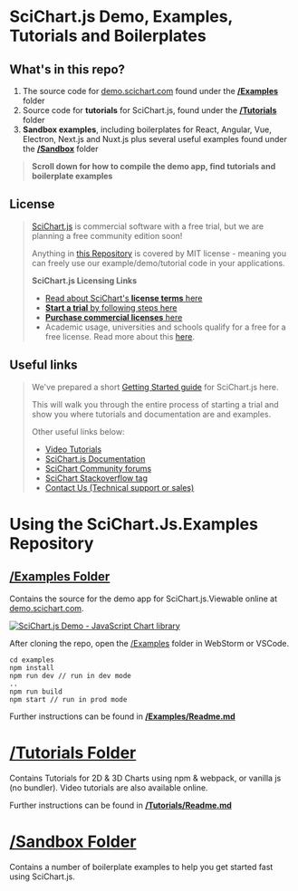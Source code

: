 # SciChart.js Demo, Examples, Tutorials and Boilerplates

## What's in this repo?

1. The source code for [demo.scichart.com](https://demo.scichart.com) found under the **[/Examples](Examples)** folder
2. Source code for **tutorials** for SciChart.js, found under the **[/Tutorials](Tutorials)** folder
3. **Sandbox examples**, including boilerplates for React, Angular, Vue, Electron, Next.js and Nuxt.js plus several useful examples found under the **[/Sandbox](Sandbox)** folder

> **Scroll down for how to compile the demo app, find tutorials and boilerplate examples**

## License

> [SciChart.js](https://scichart.com/javascript-chart-features) is commercial software with a free trial, but we are planning a free community edition soon!
>
> Anything in [this Repository](https://github.com/abtsoftware/scichart.js.examples) is covered by MIT license - meaning you can freely use our example/demo/tutorial code in your applications.
> 
> **SciChart.js Licensing Links**
>
> - [Read about SciChart's **license terms** here](https://www.scichart.com/scichart-eula)
> - [**Start a trial** by following steps here](https://scichart.com/getting-started/scichart-javascript)
> - [**Purchase commercial licenses** here](https://store.scichart.com)
> - Academic usage, universities and schools qualify for a free for a free license. Read more about this [here](https://www.scichart.com/educational-discount-programme).


## Useful links

> We've prepared a short [Getting Started guide](https://scichart.com/getting-started/scichart-javascript) for SciChart.js here.
>
> This will walk you through the entire process of starting a trial and show you where tutorials and documentation are and examples.
> 
> Other useful links below:
> - [Video Tutorials](https://www.scichart.com/documentation/js/current/webframe.html#Tutorial%2001%20-%20Setting%20up%20a%20Project%20with%20SciChart.js.html)
> - [SciChart.js Documentation](https://www.scichart.com/documentation/js/current/webframe.html)
> - [SciChart Community forums](https://scichart.com/questions)
> - [SciChart Stackoverflow tag](https://stackoverflow.com/tags/scichart)
> - [Contact Us (Technical support or sales)](https://scichart.com/contact-us)

# Using the SciChart.Js.Examples Repository
## [/Examples Folder](Examples)

Contains the source for the demo app for SciChart.js.Viewable online at [demo.scichart.com](https://demo.scichart.com).

[![SciChart.js Demo - JavaScript Chart library](https://www.scichart.com/wp-content/uploads/2022/12/scichart-js-demo-home-scaled.jpg)](https://demo.scichart.com)

After cloning the repo, open the [/Examples](Examples) folder in WebStorm or VSCode. 

```shell
cd examples
npm install 
npm run dev // run in dev mode
..
npm run build
npm start // run in prod mode
```

Further instructions can be found in **[/Examples/Readme.md](Examples/Readme.md)**

# [/Tutorials Folder](Tutorials)

Contains Tutorials for 2D & 3D Charts using npm & webpack, or vanilla js (no bundler). Video tutorials are also available online.

Further instructions can be found in **[/Tutorials/Readme.md](Tutorials/Readme.md)**

# [/Sandbox Folder](Sandbox)

Contains a number of boilerplate examples to help you get started fast using SciChart.js.










